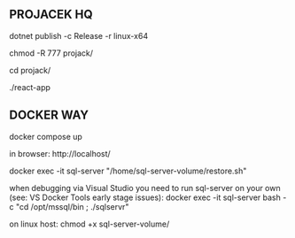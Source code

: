 ## PROJACEK HQ

dotnet publish -c Release -r linux-x64

chmod -R 777 projack/

cd projack/

./react-app

## DOCKER WAY

docker compose up

in browser: http://localhost/

docker exec -it sql-server "/home/sql-server-volume/restore.sh"

when debugging via Visual Studio you need to run sql-server on your own (see: VS Docker Tools early stage issues):
docker exec -it sql-server bash -c "cd /opt/mssql/bin ; ./sqlservr"

on linux host: chmod +x sql-server-volume/